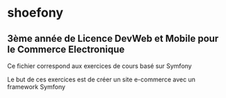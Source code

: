 # shoefony

<h2>3ème année de Licence DevWeb et Mobile pour le Commerce Electronique</h2>

<p>Ce fichier correspond aux exercices de cours basé sur Symfony </p>
<p>Le but de ces exercices est de créer un site e-commerce avec un framework Symfony </p>
